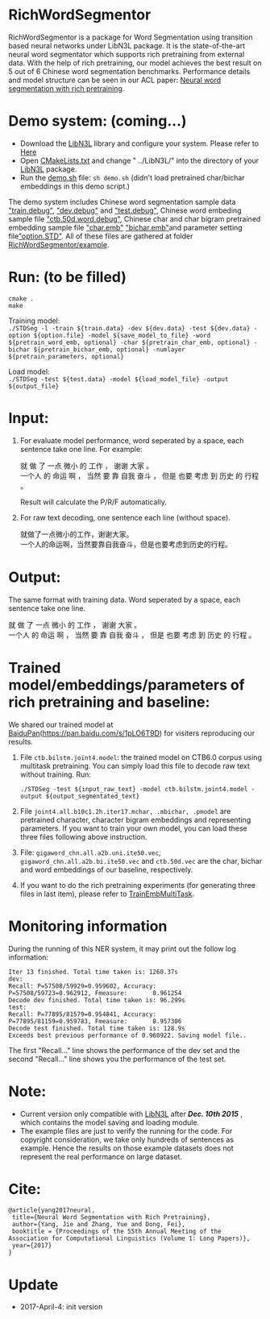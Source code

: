 RichWordSegmentor
======
RichWordSegmentor is a package for Word Segmentation using transition based neural networks under LibN3L package. It is the state-of-the-art neural word segmentator which supports rich pretraining from external data. With the help of rich pretraining, our model achieves the best result on 5 out of 6 Chinese word segmentation benchmarks. Performance details and model structure can be seen in our ACL paper: [Neural word segmentation with rich pretraining](https://arxiv.org/abs/1704.08960). 

Demo system: (coming...)
======
* Download the [LibN3L](https://github.com/SUTDNLP/LibN3L) library and configure your system. Please refer to [Here](https://github.com/SUTDNLP/LibN3L)
* Open [CMakeLists.txt](CMakeLists.txt) and change " ../LibN3L/" into the directory of your [LibN3L](https://github.com/SUTDNLP/LibN3L) package.
* Run the [demo.sh](demo.sh) file: `sh demo.sh` (didn't load pretrained char/bichar embeddings in this demo script.)

The demo system includes Chinese word segmentation sample data ["train.debug"](example/train.debug), ["dev.debug"](example/dev.debug) and ["test.debug"](example/test.debug), Chinese word embeding sample file ["ctb.50d.word.debug"](example/ctb.50d.word.debug), Chinese char and char bigram pretrained embedding sample file ["char.emb"](example/char.emb) ["bichar.emb"](example/bichar.emb)and parameter setting file["option.STD"](example/option.STD). All of these files are gathered at folder [RichWordSegmentor/example](example).

Run: (to be filled)
=======
`cmake .`  
`make`

Training model:  
`./STDSeg -l -train ${train.data} -dev ${dev.data} -test ${dev.data} -option ${option.file} -model ${save_model_to_file} -word ${pretrain_word_emb, optional} -char ${pretrain_char_emb, optional} -bichar ${pretrain_bichar_emb, optional} -numlayer ${pretrain_parameters, optional}`

Load model:  
`./STDSeg -test ${test.data} -model ${load_model_file} -output ${output_file}`

Input:
======
1. For evaluate model performance, word seperated by a space, each sentence take one line. For example:

   就 做 了 一点 微小 的 工作 ， 谢谢 大家 。  
   一个人 的 命运 啊 ， 当然 要 靠 自我 奋斗 ， 但是 也要 考虑 到 历史 的 行程 。

   Result will calculate the P/R/F automatically.

2. For raw text decoding, one sentence each line (without space).   

   就做了一点微小的工作，谢谢大家。  
   一个人的命运啊，当然要靠自我奋斗，但是也要考虑到历史的行程。

Output:
=======
The same format with training data. Word seperated by a space, each sentence take one line.

就 做 了 一点 微小 的 工作 ， 谢谢 大家 。  
一个人 的 命运 啊 ， 当然 要 靠 自我 奋斗 ， 但是 也要 考虑 到 历史 的 行程 。

Trained model/embeddings/parameters of rich pretraining and baseline:
==========
We shared our trained model at [BaiduPan](https://pan.baidu.com/s/1pLO6T9D)(https://pan.baidu.com/s/1pLO6T9D) for visiters reproducing our results.  
1. File `ctb.bilstm.joint4.model`: 
   the trained model on CTB6.0 corpus using multitask pretraining. You can simply load this file to decode raw text without training. Run:  

   `./STDSeg -test ${input_raw_text} -model ctb.bilstm.joint4.model -output ${output_segmentated_text}`

2. File `joint4.all.b10c1.2h.iter17.mchar, .mbichar, .pmodel` are pretrained character, character bigram embeddings and representing parameters.
   If you want to train your own model, you can load these three files following above instruction.   

3. File: `gigaword_chn.all.a2b.uni.ite50.vec`, `gigaword_chn.all.a2b.bi.ite50.vec` and `ctb.50d.vec` are the char, bichar and word embeddings of our baseline, respectively.

4. If you want to do the rich pretraining experiments (for generating three files in last item), please refer to [TrainEmbMultiTask](https://github.com/jiesutd/TrainEmbMultiTask).  


Monitoring information
=====
During the running of this NER system, it may print out the follow log information:


`Iter 13 finished. Total time taken is: 1260.37s`  
`dev:`  
`Recall: P=57508/59929=0.959602, Accuracy:       P=57508/59723=0.962912, Fmeasure:       0.961254`  
`Decode dev finished. Total time taken is: 96.299s`  
`test:`  
`Recall: P=77895/81579=0.954841, Accuracy:       P=77895/81159=0.959783, Fmeasure:       0.957306`  
`Decode test finished. Total time taken is: 128.9s`  
`Exceeds best previous performance of 0.960922. Saving model file..`  

The first "Recall..." line shows the performance of the dev set and the second "Recall..." line shows 
you the performance of the test set.


Note: 
======
* Current version only compatible with [LibN3L](https://github.com/SUTDNLP/LibN3L) after ***Dec. 10th 2015*** , which contains the model saving and loading module.
* The example files are just to verify the running for the code. For copyright consideration, we take only hundreds of sentences as example. Hence the results on those example datasets does not represent the real performance on large dataset.



Cite: 
========
    @article{yang2017neural,  
     title={Neural Word Segmentation with Rich Pretraining},  
     author={Yang, Jie and Zhang, Yue and Dong, Fei},  
     booktitle = {Proceedings of the 55th Annual Meeting of the Association for Computational Linguistics (Volume 1: Long Papers)},
     year={2017}  
    }  

Update
====
* 2017-April-4: init version


